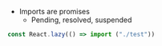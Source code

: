* Imports are promises
    * Pending, resolved, suspended

```js
const React.lazy(() => import ("./test"))
```